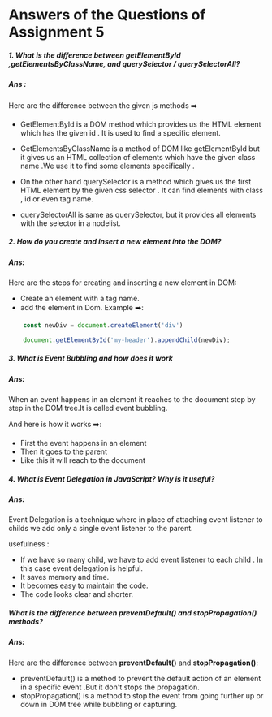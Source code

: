 # Answers of the Questions of Assignment 5

##### 1. What is the difference between **getElementById ,getElementsByClassName, and querySelector / querySelectorAll**?


##### **Ans :** 

Here are the  difference between the given js methods ➡️  
- GetElementById is a DOM method which provides us the HTML element which has the given id . It is   used to find a specific element.

- GetElementsByClassName is a method of DOM  like getElementById but it gives us an HTML collection of elements which have the given class name .We use it to find some elements specifically .

- On the other hand querySelector is a method which gives us the first HTML element by the given css selector . It can find elements with class , id or even tag name.

- querySelectorAll is same as querySelector, but it provides all elements with the selector in a nodelist.


##### 2. How do you **create and insert a new element into the DOM**?

##### **Ans:**

Here are the steps for creating and inserting a new element in DOM:

- Create an element with a tag name.
- add the element in Dom.
Example ➡️:
``` javascript
    const newDiv = document.createElement('div')

    document.getElementById('my-header').appendChild(newDiv);
```

##### 3. What is **Event Bubbling** and how does it work

##### **Ans:**
When an event happens in an element it reaches to the document step by step in the DOM tree.It is called event bubbling. 

And here is how it works ➡️:

- First the event  happens in an element
- Then it goes to the parent
- Like this it will reach to the document


##### 4. What is **Event Delegation** in JavaScript? Why is it useful?

##### **Ans:**
Event Delegation is a technique where in place of attaching event listener to childs we add only a single event listener to the parent.

usefulness :

- If we have so many child, we have to add event listener to each child . In this case event delegation is helpful.
- It saves memory and time.
- It becomes easy to maintain the code.
- The code looks clear and shorter.


#####  What is the difference between **preventDefault() and stopPropagation()** methods?

##### **Ans:**
Here are the difference between **preventDefault()** and 
**stopPropagation()**:

- preventDefault() is a method to prevent the default action of an element in a specific event .But it don't stops the propagation. 
- stopPropagation() is a method to stop the event from going further up or down in DOM tree while bubbling or capturing.